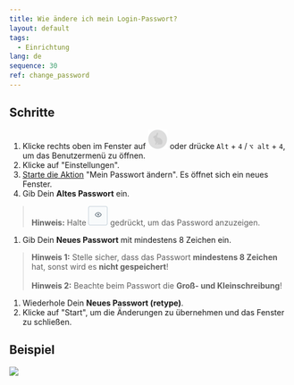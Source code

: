 ```yaml
---
title: Wie ändere ich mein Login-Passwort?
layout: default
tags:
  - Einrichtung
lang: de
sequence: 30
ref: change_password
---
```


## Schritte
1. Klicke rechts oben im Fenster auf ![](assets/UserMenu_Rabbit_WebUI.png) oder drücke `Alt` + `4` / `⌥ alt` + `4`, um das Benutzermenü zu öffnen.
1. Klicke auf "Einstellungen".
1. [Starte die Aktion](AktionStarten) "Mein Passwort ändern". Es öffnet sich ein neues Fenster.
1. Gib Dein **Altes Passwort** ein.
 >**Hinweis:** Halte ![](assets/ShowPassword_Icon.png) gedrückt, um das Password anzuzeigen.

1. Gib Dein **Neues Passwort** mit mindestens 8 Zeichen ein.
 >**Hinweis 1:** Stelle sicher, dass das Passwort **mindestens 8 Zeichen** hat, sonst wird es **nicht gespeichert**!<br><br>
 >**Hinweis 2:** Beachte beim Passwort die **Groß- und Kleinschreibung**!

1. Wiederhole Dein **Neues Passwort (retype)**.
1. Klicke auf "Start", um die Änderungen zu übernehmen und das Fenster zu schließen.

## Beispiel
![](assets/Passwort_ändern.gif)
